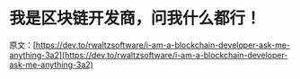 # 我是区块链开发商，问我什么都行！

原文：[https://dev.to/rwaltzsoftware/i-am-a-blockchain-developer-ask-me-anything-3a2](https://dev.to/rwaltzsoftware/i-am-a-blockchain-developer-ask-me-anything-3a2)
